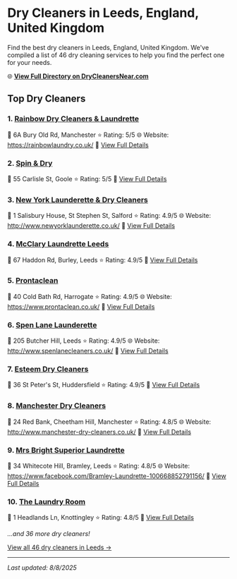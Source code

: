 # Dry Cleaners in Leeds, England, United Kingdom

Find the best dry cleaners in Leeds, England, United Kingdom. We've compiled a list of 46 dry cleaning services to help you find the perfect one for your needs.

🌐 **[View Full Directory on DryCleanersNear.com](https://drycleanersnear.com/city/United%20Kingdom/England/Leeds)**

## Top Dry Cleaners

### 1. [Rainbow Dry Cleaners & Laundrette](https://drycleanersnear.com/dryCleaner/6892b7357a636409f9a33883/rainbow-dry-cleaners-laundrette)
📍 6A Bury Old Rd, Manchester
⭐ Rating: 5/5
🌐 Website: https://rainbowlaundry.co.uk/
🔗 [View Full Details](https://drycleanersnear.com/dryCleaner/6892b7357a636409f9a33883/rainbow-dry-cleaners-laundrette)

### 2. [Spin & Dry](https://drycleanersnear.com/dryCleaner/6892b89c7a636409f9a33f36/spin-dry)
📍 55 Carlisle St, Goole
⭐ Rating: 5/5
🔗 [View Full Details](https://drycleanersnear.com/dryCleaner/6892b89c7a636409f9a33f36/spin-dry)

### 3. [New York Launderette & Dry Cleaners](https://drycleanersnear.com/dryCleaner/6892b72f7a636409f9a337c1/new-york-launderette-dry-cleaners)
📍 1 Salisbury House, St Stephen St, Salford
⭐ Rating: 4.9/5
🌐 Website: http://www.newyorklaunderette.co.uk/
🔗 [View Full Details](https://drycleanersnear.com/dryCleaner/6892b72f7a636409f9a337c1/new-york-launderette-dry-cleaners)

### 4. [McClary Laundrette Leeds](https://drycleanersnear.com/dryCleaner/6892b7327a636409f9a33822/mcclary-laundrette-leeds)
📍 67 Haddon Rd, Burley, Leeds
⭐ Rating: 4.9/5
🔗 [View Full Details](https://drycleanersnear.com/dryCleaner/6892b7327a636409f9a33822/mcclary-laundrette-leeds)

### 5. [Prontaclean](https://drycleanersnear.com/dryCleaner/6892b74e7a636409f9a3391d/prontaclean)
📍 40 Cold Bath Rd, Harrogate
⭐ Rating: 4.9/5
🌐 Website: https://www.prontaclean.co.uk/
🔗 [View Full Details](https://drycleanersnear.com/dryCleaner/6892b74e7a636409f9a3391d/prontaclean)

### 6. [Spen Lane Launderette](https://drycleanersnear.com/dryCleaner/6892b7fa7a636409f9a33bc3/spen-lane-launderette)
📍 205 Butcher Hill, Leeds
⭐ Rating: 4.9/5
🌐 Website: http://www.spenlanecleaners.co.uk/
🔗 [View Full Details](https://drycleanersnear.com/dryCleaner/6892b7fa7a636409f9a33bc3/spen-lane-launderette)

### 7. [Esteem Dry Cleaners](https://drycleanersnear.com/dryCleaner/6892b86b7a636409f9a33e7c/esteem-dry-cleaners)
📍 36 St Peter's St, Huddersfield
⭐ Rating: 4.9/5
🔗 [View Full Details](https://drycleanersnear.com/dryCleaner/6892b86b7a636409f9a33e7c/esteem-dry-cleaners)

### 8. [Manchester Dry Cleaners](https://drycleanersnear.com/dryCleaner/6892b7557a636409f9a3393b/manchester-dry-cleaners)
📍 24 Red Bank, Cheetham Hill, Manchester
⭐ Rating: 4.8/5
🌐 Website: http://www.manchester-dry-cleaners.co.uk/
🔗 [View Full Details](https://drycleanersnear.com/dryCleaner/6892b7557a636409f9a3393b/manchester-dry-cleaners)

### 9. [Mrs Bright Superior Laundrette](https://drycleanersnear.com/dryCleaner/6892b77b7a636409f9a339b6/mrs-bright-superior-laundrette)
📍 34 Whitecote Hill, Bramley, Leeds
⭐ Rating: 4.8/5
🌐 Website: https://www.facebook.com/Bramley-Laundrette-100668852791156/
🔗 [View Full Details](https://drycleanersnear.com/dryCleaner/6892b77b7a636409f9a339b6/mrs-bright-superior-laundrette)

### 10. [The Laundry Room](https://drycleanersnear.com/dryCleaner/6892b80b7a636409f9a33c03/the-laundry-room)
📍 1 Headlands Ln, Knottingley
⭐ Rating: 4.8/5
🔗 [View Full Details](https://drycleanersnear.com/dryCleaner/6892b80b7a636409f9a33c03/the-laundry-room)


*...and 36 more dry cleaners!*

[View all 46 dry cleaners in Leeds →](https://drycleanersnear.com/city/United%20Kingdom/England/Leeds)

---

*Last updated: 8/8/2025*
